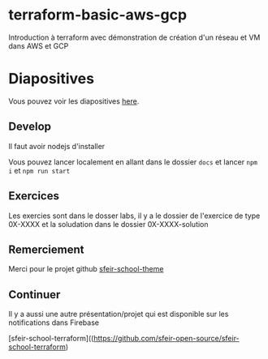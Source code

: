 # terraform-basic-aws-gcp

Introduction à terraform avec démonstration de création d'un réseau et VM dans AWS et GCP

# Diapositives

Vous pouvez voir les diapositives [here](https://tgenez.github.io/terraform-basic-aws-gcp/#/).

## Develop

Il faut avoir nodejs d'installer

Vous pouvez lancer localement en allant dans le dossier `docs` et lancer `npm i` et `npm run start`

## Exercices

Les exercies sont dans le dosser labs, il y a le dossier de l'exercice de type 0X-XXXX et la soludation dans le dossier 0X-XXXX-solution

## Remerciement

Merci pour le projet github [sfeir-school-theme](https://github.com/sfeir-open-source/sfeir-school-theme)

## Continuer

Il y a aussi une autre présentation/projet qui est disponible sur les notifications dans Firebase

[sfeir-school-terraform]((https://github.com/sfeir-open-source/sfeir-school-terraform)

